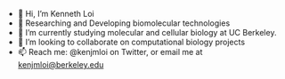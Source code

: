 - 👋 Hi, I’m Kenneth Loi
- 👀 Researching and Developing biomolecular technologies
- 🌱 I’m currently studying molecular and cellular biology at UC Berkeley.
- 💞️ I’m looking to collaborate on computational biology projects
- 📫 Reach me: @kenjmloi on Twitter, or email me at kenjmloi@berkeley.edu

<!---
kenloi/kenloi is a ✨ special ✨ repository because its `README.md` (this file) appears on your GitHub profile.
You can click the Preview link to take a look at your changes.
--->
